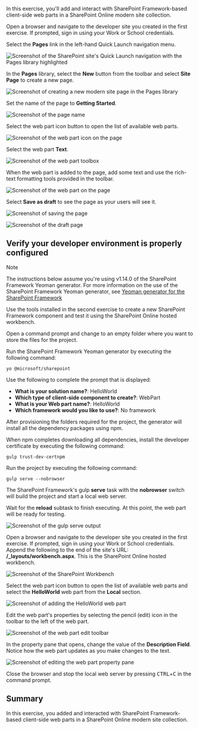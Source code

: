 In this exercise, you'll add and interact with SharePoint Framework-based client-side web parts in a SharePoint Online modern site collection.

Open a browser and navigate to the developer site you created in the first exercise. If prompted, sign in using your Work or School credentials.

Select the **Pages** link in the left-hand Quick Launch navigation menu.

![Screenshot of the SharePoint site's Quick Launch navigation with the Pages library highlighted](../media/07-pages-library.png)

In the **Pages** library, select the **New** button from the toolbar and select **Site Page** to create a new page.

![Screenshot of creating a new modern site page in the Pages library](../media/07-new-site-page.png)

Set the name of the page to **Getting Started**.

![Screenshot of the page name](../media/07-add-web-part-01.png)

Select the web part icon button to open the list of available web parts.

![Screenshot of the web part icon on the page](../media/07-add-web-part-02.png)

Select the web part **Text**.

![Screenshot of the web part toolbox](../media/07-add-web-part-03.png)

When the web part is added to the page, add some text and use the rich-text formatting tools provided in the toolbar.

![Screenshot of the web part on the page](../media/07-add-web-part-04.png)

Select **Save as draft** to see the page as your users will see it.

![Screenshot of saving the page](../media/07-add-web-part-05.png)

![Screenshot of the draft page](../media/07-add-web-part-06.png)

## Verify your developer environment is properly configured

> [!NOTE]
> The instructions below assume you're using v1.14.0 of the SharePoint Framework Yeoman generator. For more information on the use of the SharePoint Framework Yeoman generator, see [Yeoman generator for the SharePoint Framework](https://aka.ms/spfx-yeoman-info)

Use the tools installed in the second exercise to create a new SharePoint Framework component and test it using the SharePoint Online hosted workbench.

Open a command prompt and change to an empty folder where you want to store the files for the project.

Run the SharePoint Framework Yeoman generator by executing the following command:

```console
yo @microsoft/sharepoint
```

Use the following to complete the prompt that is displayed:

* **What is your solution name?**: HelloWorld
* **Which type of client-side component to create?**: WebPart
* **What is your Web part name?**: HelloWorld
* **Which framework would you like to use?**: No framework

After provisioning the folders required for the project, the generator will install all the dependency packages using npm.

When npm completes downloading all dependencies, install the developer certificate by executing the following command:

```console
gulp trust-dev-certnpm
```

Run the project by executing the following command:

```console
gulp serve --nobrowser
```

The SharePoint Framework's gulp **serve** task with the **nobrowser** switch will build the project and start a local web server.

Wait for the **reload** subtask to finish executing. At this point, the web part will be ready for testing.

![Screenshot of the gulp serve output](../media/07-testing-01.png)

Open a browser and navigate to the developer site you created in the first exercise. If prompted, sign in using your Work or School credentials. Append the following to the end of the site's URL: **/_layouts/workbench.aspx**. This is the SharePoint Online hosted workbench.

![Screenshot of the SharePoint Workbench](../media/07-testing-02.png)

Select the web part icon button to open the list of available web parts and select the **HelloWorld** web part from the **Local** section.

![Screenshot of adding the HelloWorld web part](../media/07-testing-03.png)

Edit the web part's properties by selecting the pencil (edit) icon in the toolbar to the left of the web part.

![Screenshot of the web part edit toolbar](../media/07-testing-04.png)

In the property pane that opens, change the value of the **Description Field**. Notice how the web part updates as you make changes to the text.

![Screenshot of editing the web part property pane](../media/07-testing-05.png)

Close the browser and stop the local web server by pressing <kbd>CTRL</kbd>+<kbd>C</kbd> in the command prompt.

## Summary

In this exercise, you added and interacted with SharePoint Framework-based client-side web parts in a SharePoint Online modern site collection.
